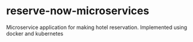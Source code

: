# reserve-now-microservices
Microservice application for making hotel reservation. Implemented using docker and kubernetes
